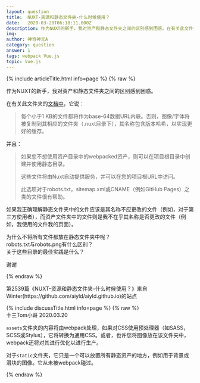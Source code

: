 ```yaml
---
layout: question
title:  NUXT-资源和静态文件夹-什么时候使用？
date:   2020-03-20T06:18:11.000Z
description: 作为NUXT的新手，我对资产和静态文件夹之间的区别感到困惑。在有关此文件夹的文档中，它说：  每个小于1 KB的文件都将作为base-64数据U...
img: 
author: 神奇神无A
category: question
answer: 1
tags: webpack Vue.js
topic: Vue.js
---
```

<div class="article-root">
  <div class="article">
    {% include articleTitle.html info=page %}
    {% raw %}
    <div class="article-content"><p><font style="vertical-align: inherit;"><font style="vertical-align: inherit;">作为NUXT的新手，我对资产和静态文件夹之间的区别感到困惑。</font></font></p>

<p><font style="vertical-align: inherit;"><font style="vertical-align: inherit;">在</font><font style="vertical-align: inherit;">有关此文件夹</font><font style="vertical-align: inherit;">的</font></font><a href="https://nuxtjs.org/guide/assets" rel="noreferrer"><font style="vertical-align: inherit;"><font style="vertical-align: inherit;">文档中</font></font></a><font style="vertical-align: inherit;"><font style="vertical-align: inherit;">，它说：</font></font></p>

<blockquote>
  <p><font style="vertical-align: inherit;"><font style="vertical-align: inherit;">每个小于1 KB的文件都将作为base-64数据URL内联。</font><font style="vertical-align: inherit;">否则，图像/字体将被复制到其相应的文件夹（.nuxt目录下），其名称包含版本哈希，以实现更好的缓存。</font></font></p>
</blockquote>

<p><font style="vertical-align: inherit;"><font style="vertical-align: inherit;">并且：</font></font></p>

<blockquote>
  <p><font style="vertical-align: inherit;"><font style="vertical-align: inherit;">如果您不想使用资产目录中的webpacked资产，则可以在项目根目录中创建并使用静态目录。</font></font></p>
  
  <p><font style="vertical-align: inherit;"><font style="vertical-align: inherit;">这些文件将由Nuxt自动提供服务，并可以在您的项目根URL中访问。</font></font></p>
  
  <p><font style="vertical-align: inherit;"><font style="vertical-align: inherit;">此选项对于robots.txt，sitemap.xml或CNAME（例如GitHub Pages）之类的文件很有帮助。</font></font></p>
</blockquote>

<p><font style="vertical-align: inherit;"><font style="vertical-align: inherit;">如果我正确理解静态文件夹中的文件应该是其名称不应更改的文件（例如，对于第三方使用者），而资产文件夹中的文件则是我不在乎其名称是否更改的文件（例如，我使用的文件我的页面）。</font></font></p>

<p><font style="vertical-align: inherit;"><font style="vertical-align: inherit;">为什么不将所有文件都放在静态文件夹中呢？</font></font><br><font style="vertical-align: inherit;"><font style="vertical-align: inherit;">
robots.txt与robots.png有什么区别？</font></font><br><font style="vertical-align: inherit;"><font style="vertical-align: inherit;">
关于这些目录的最佳实践是什么？</font></font></p>

<p><font style="vertical-align: inherit;"><font style="vertical-align: inherit;">谢谢</font></font></p></div>
    {% endraw %}
  </div>
  <p class="winter_mark">第2539篇《NUXT-资源和静态文件夹-什么时候使用？》来自Winter(https://github.com/aiyld/aiyld.github.io)的站点</p>
  <div class="discuss-wrapper">
    {% include discussTitle.html info=page %}
    {% raw %}
    <div class="discuss-item">
        <div class="discuss-parent">
          <div class="discuss-meta">
            <span class="discuss-user">十三Tom小哥</span>
            <span class="discuss-time">2020.03.20</span>
          </div>
          <div class="discuss-comment"><p><font style="vertical-align: inherit;"></font><code>assets</code><font style="vertical-align: inherit;"><font style="vertical-align: inherit;">文件夹</font><font style="vertical-align: inherit;">的内容</font><font style="vertical-align: inherit;">将由webpack处理，如果对CSS使用预处理器（如SASS，SCSS或Stylus），它将转换为通用CSS。</font><font style="vertical-align: inherit;">或者，也许您将图像放在该文件夹中，webpack还将对其进行优化以进行生产。</font></font></p>

<p><font style="vertical-align: inherit;"><font style="vertical-align: inherit;">对于</font></font><code>static</code><font style="vertical-align: inherit;"><font style="vertical-align: inherit;">文件夹，它只是一个可以放置所有静态资产的地方，例如用于背景或滑块的图像。</font><font style="vertical-align: inherit;">它从未被webpack碰过。</font></font></p></div>
        </div></div>
    {% endraw %}
  </div>
<div>
